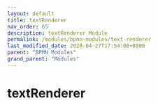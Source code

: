 ```yaml
---
layout: default
title: textRenderer 
nav_order: 65
description: textRenderer Module
permalink: /modules/bpmn-modules/text-renderer
last_modified_date: 2020-04-27T17:54:08+0000
parent: "BPMN Modules"
grand_parent: "Modules"
---
```


# textRenderer